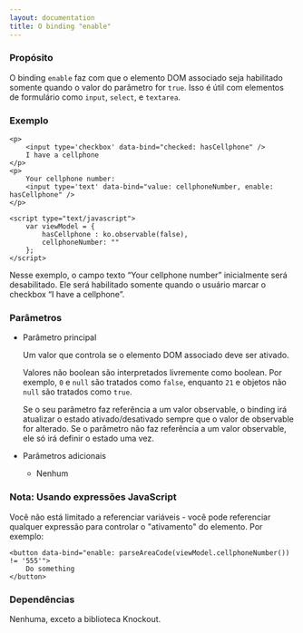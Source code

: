```yaml
---
layout: documentation
title: O binding "enable"
---
```


### Propósito
O binding `enable` faz com que o elemento DOM associado seja habilitado somente quando o valor do parâmetro for `true`. Isso é útil com elementos de formulário como `input`, `select`, e `textarea`.

### Exemplo
    <p>
        <input type='checkbox' data-bind="checked: hasCellphone" />
        I have a cellphone
    </p>
    <p>
        Your cellphone number:
        <input type='text' data-bind="value: cellphoneNumber, enable: hasCellphone" />
    </p>
    
    <script type="text/javascript">
        var viewModel = {
            hasCellphone : ko.observable(false),
            cellphoneNumber: ""
        };
    </script>

Nesse exemplo, o campo texto “Your cellphone number” inicialmente será desabilitado. Ele será habilitado somente quando o usuário marcar  o checkbox “I have a cellphone”.

### Parâmetros

  * Parâmetro principal
   
    Um valor que controla se o elemento DOM associado deve ser ativado.
   
    Valores não boolean são interpretados livremente como boolean. Por exemplo, `0` e `null` são tratados como `false`, enquanto `21` e objetos não `null` são tratados como `true`.
   
    Se o seu parâmetro faz referência a um valor observable, o binding irá atualizar o estado ativado/desativado sempre que o valor de observable for alterado. Se o parâmetro não faz referência  a um valor observable, ele só irá definir o estado uma vez.
      
  * Parâmetros adicionais 

     * Nenhum

### Nota: Usando expressões JavaScript

Você não está limitado a referenciar variáveis - você pode referenciar qualquer expressão para controlar o "ativamento" do elemento. Por exemplo:

    <button data-bind="enable: parseAreaCode(viewModel.cellphoneNumber()) != '555'">
        Do something
    </button>

### Dependências

Nenhuma, exceto a biblioteca Knockout.
